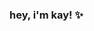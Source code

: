### hey, i'm kay! ✨

<!--
**kkanyu/kkanyu** is a ✨ _special_ ✨ repository because its `README.md` (this file) appears on your GitHub profile.

Here are some ideas to get you started:

- 🔭 I’m currently working on ...
- 🌱 I’m currently enrolled in the Software Development program at Mohawk College!
- 💬 Ask me about ...
- 📫 How to reach me: ...
- 😄 Pronouns: She/They
- ⚡ Fun fact: ...
-->
